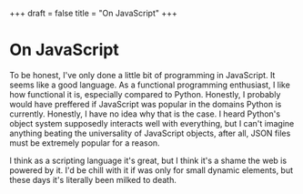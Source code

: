 +++
draft = false
title = "On JavaScript"
+++
# On JavaScript
To be honest, I've only done a little bit of programming in JavaScript. It seems like a good language. As a functional programming enthusiast, I like how functional it is, especially compared to Python. Honestly, I probably would have preffered if JavaScript was popular in the domains Python is currently. Honestly, I have no idea why that is the case. I heard Python's object system supposedly interacts well with everything, but I can't imagine anything beating the universality of JavaScript objects, after all, JSON files must be extremely popular for a reason.

I think as a scripting language it's great, but I think it's a shame the web is powered by it. I'd be chill with it if was only for small dynamic elements, but these days it's literally been milked to death.